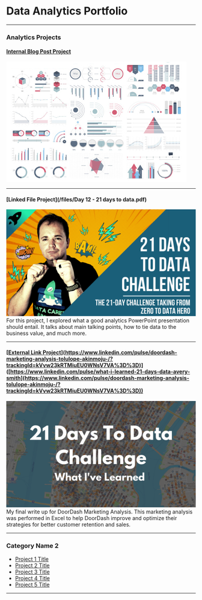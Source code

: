 # Data Analytics Portfolio

---

### Analytics Projects

#### [Internal Blog Post Project](/sample_project)
<img src="images/dummy_thumbnail.jpg?raw=true"/>


---
#### [Linked File Project](/files/Day 12 - 21 days to data.pdf)
<img src="images/21 Days To Data Challenge.png?raw=true"/>
For this project, I explored what a good analytics PowerPoint presentation should entail. It talks about main talking points, how to tie data to the business value, and much more. 

---
#### [[External Link Project]([https://www.linkedin.com/feed/update/urn:li:ugcPost:7005583395166588928?updateEntityUrn=urn%3Ali%3Afs_updateV2%3A%28urn%3Ali%3AugcPost%3A7005583395166588928%2CFEED_DETAIL%2CEMPTY%2CDEFAULT%2Cfalse%29)](https://www.linkedin.com/pulse/doordash-marketing-analysis-tolulope-akinmoju-/?trackingId=kVvw23kRTMiuEU0WNsV7VA%3D%3D)]([https://www.linkedin.com/pulse/what-i-learned-21-days-data-avery-smith](https://www.linkedin.com/pulse/doordash-marketing-analysis-tolulope-akinmoju-/?trackingId=kVvw23kRTMiuEU0WNsV7VA%3D%3D))
[<img src="images/21 Days To Data Challenge What I've Learned Cover.png?raw=true"/>](https://www.linkedin.com/pulse/doordash-marketing-analysis-tolulope-akinmoju-/?trackingId=kVvw23kRTMiuEU0WNsV7VA%3D%3D)
My final write up for DoorDash Marketing Analysis. This marketing analysis was performed in Excel to help DoorDash improve and optimize their strategies for better customer retention and sales.

---

### Category Name 2

- [Project 1 Title](http://example.com/)
- [Project 2 Title](http://example.com/)
- [Project 3 Title](http://example.com/)
- [Project 4 Title](http://example.com/)
- [Project 5 Title](http://example.com/)

---




